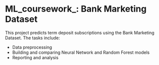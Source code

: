 # ML_coursework_: Bank Marketing Dataset

This project predicts term deposit subscriptions using the Bank Marketing Dataset. The tasks include:
- Data preprocessing
- Building and comparing Neural Network and Random Forest models
- Reporting and analysis

